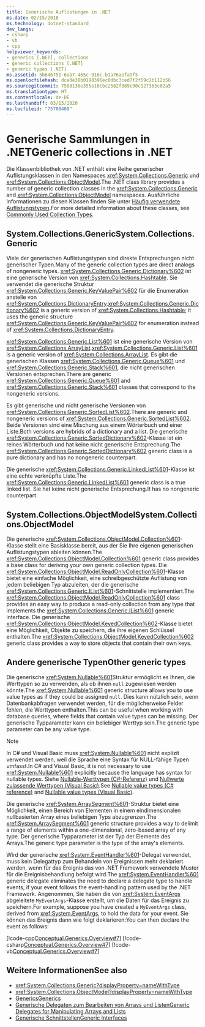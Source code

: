 ```yaml
---
title: Generische Auflistungen in .NET
ms.date: 02/15/2018
ms.technology: dotnet-standard
dev_langs:
- csharp
- vb
- cpp
helpviewer_keywords:
- generics [.NET], collections
- generic collections [.NET]
- generic types [.NET]
ms.assetid: 5b646751-6ab7-465c-916c-b1a76aefa9f5
ms.openlocfilehash: dce0e38b0198396ec0dbc3ced7f2f59c2b112b56
ms.sourcegitcommit: 7588136e355e10cbc2582f389c90c127363c02a5
ms.translationtype: HT
ms.contentlocale: de-DE
ms.lasthandoff: 03/15/2020
ms.locfileid: "75708409"
---
```

# <a name="generic-collections-in-net"></a><span data-ttu-id="1f7d5-102">Generische Sammlungen in .NET</span><span class="sxs-lookup"><span data-stu-id="1f7d5-102">Generic collections in .NET</span></span>

 <span data-ttu-id="1f7d5-103">Die Klassenbibliothek von .NET enthält eine Reihe generischer Auflistungsklassen in den Namespaces <xref:System.Collections.Generic> und <xref:System.Collections.ObjectModel>.</span><span class="sxs-lookup"><span data-stu-id="1f7d5-103">The .NET class library provides a number of generic collection classes in the <xref:System.Collections.Generic> and <xref:System.Collections.ObjectModel> namespaces.</span></span> <span data-ttu-id="1f7d5-104">Ausführliche Informationen zu diesen Klassen finden Sie unter [Häufig verwendete Auflistungstypen](../../../docs/standard/collections/commonly-used-collection-types.md).</span><span class="sxs-lookup"><span data-stu-id="1f7d5-104">For more detailed information about these classes, see [Commonly Used Collection Types](../../../docs/standard/collections/commonly-used-collection-types.md).</span></span>  
  
## <a name="systemcollectionsgeneric"></a><span data-ttu-id="1f7d5-105">System.Collections.Generic</span><span class="sxs-lookup"><span data-stu-id="1f7d5-105">System.Collections.Generic</span></span>

 <span data-ttu-id="1f7d5-106">Viele der generischen Auflistungstypen sind direkte Entsprechungen nicht generischer Typen.</span><span class="sxs-lookup"><span data-stu-id="1f7d5-106">Many of the generic collection types are direct analogs of nongeneric types.</span></span> <span data-ttu-id="1f7d5-107"><xref:System.Collections.Generic.Dictionary%602> ist eine generische Version von <xref:System.Collections.Hashtable>. Sie verwendet die generische Struktur <xref:System.Collections.Generic.KeyValuePair%602> für die Enumeration anstelle von <xref:System.Collections.DictionaryEntry>.</span><span class="sxs-lookup"><span data-stu-id="1f7d5-107"><xref:System.Collections.Generic.Dictionary%602> is a generic version of <xref:System.Collections.Hashtable>; it uses the generic structure <xref:System.Collections.Generic.KeyValuePair%602> for enumeration instead of <xref:System.Collections.DictionaryEntry>.</span></span>  
  
 <span data-ttu-id="1f7d5-108"><xref:System.Collections.Generic.List%601> ist eine generische Version von <xref:System.Collections.ArrayList>.</span><span class="sxs-lookup"><span data-stu-id="1f7d5-108"><xref:System.Collections.Generic.List%601> is a generic version of <xref:System.Collections.ArrayList>.</span></span> <span data-ttu-id="1f7d5-109">Es gibt die generischen Klassen <xref:System.Collections.Generic.Queue%601> und <xref:System.Collections.Generic.Stack%601>, die nicht generischen Versionen entsprechen.</span><span class="sxs-lookup"><span data-stu-id="1f7d5-109">There are generic <xref:System.Collections.Generic.Queue%601> and <xref:System.Collections.Generic.Stack%601> classes that correspond to the nongeneric versions.</span></span>  
  
 <span data-ttu-id="1f7d5-110">Es gibt generische und nicht generische Versionen von <xref:System.Collections.Generic.SortedList%602>.</span><span class="sxs-lookup"><span data-stu-id="1f7d5-110">There are generic and nongeneric versions of <xref:System.Collections.Generic.SortedList%602>.</span></span> <span data-ttu-id="1f7d5-111">Beide Versionen sind eine Mischung aus einem Wörterbuch und einer Liste.</span><span class="sxs-lookup"><span data-stu-id="1f7d5-111">Both versions are hybrids of a dictionary and a list.</span></span> <span data-ttu-id="1f7d5-112">Die generische <xref:System.Collections.Generic.SortedDictionary%602>-Klasse ist ein reines Wörterbuch und hat keine nicht generische Entsprechung.</span><span class="sxs-lookup"><span data-stu-id="1f7d5-112">The <xref:System.Collections.Generic.SortedDictionary%602> generic class is a pure dictionary and has no nongeneric counterpart.</span></span>  
  
 <span data-ttu-id="1f7d5-113">Die generische <xref:System.Collections.Generic.LinkedList%601>-Klasse ist eine echte verknüpfte Liste.</span><span class="sxs-lookup"><span data-stu-id="1f7d5-113">The <xref:System.Collections.Generic.LinkedList%601> generic class is a true linked list.</span></span> <span data-ttu-id="1f7d5-114">Sie hat keine nicht generische Entsprechung.</span><span class="sxs-lookup"><span data-stu-id="1f7d5-114">It has no nongeneric counterpart.</span></span>  
  
## <a name="systemcollectionsobjectmodel"></a><span data-ttu-id="1f7d5-115">System.Collections.ObjectModel</span><span class="sxs-lookup"><span data-stu-id="1f7d5-115">System.Collections.ObjectModel</span></span>

 <span data-ttu-id="1f7d5-116">Die generische <xref:System.Collections.ObjectModel.Collection%601>-Klasse stellt eine Basisklasse bereit, aus der Sie Ihre eigenen generischen Auflistungstypen ableiten können.</span><span class="sxs-lookup"><span data-stu-id="1f7d5-116">The <xref:System.Collections.ObjectModel.Collection%601> generic class provides a base class for deriving your own generic collection types.</span></span> <span data-ttu-id="1f7d5-117">Die <xref:System.Collections.ObjectModel.ReadOnlyCollection%601>-Klasse bietet eine einfache Möglichkeit, eine schreibgeschützte Auflistung von jedem beliebigen Typ abzuleiten, der die generische <xref:System.Collections.Generic.IList%601>-Schnittstelle implementiert.</span><span class="sxs-lookup"><span data-stu-id="1f7d5-117">The <xref:System.Collections.ObjectModel.ReadOnlyCollection%601> class provides an easy way to produce a read-only collection from any type that implements the <xref:System.Collections.Generic.IList%601> generic interface.</span></span> <span data-ttu-id="1f7d5-118">Die generische <xref:System.Collections.ObjectModel.KeyedCollection%602>-Klasse bietet eine Möglichkeit, Objekte zu speichern, die ihre eigenen Schlüssel enthalten.</span><span class="sxs-lookup"><span data-stu-id="1f7d5-118">The <xref:System.Collections.ObjectModel.KeyedCollection%602> generic class provides a way to store objects that contain their own keys.</span></span>  
  
## <a name="other-generic-types"></a><span data-ttu-id="1f7d5-119">Andere generische Typen</span><span class="sxs-lookup"><span data-stu-id="1f7d5-119">Other generic types</span></span>

 <span data-ttu-id="1f7d5-120">Die generische <xref:System.Nullable%601>Struktur ermöglicht es Ihnen, die Werttypen so zu verwenden, als ob ihnen `null` zugewiesen werden könnte.</span><span class="sxs-lookup"><span data-stu-id="1f7d5-120">The <xref:System.Nullable%601> generic structure allows you to use value types as if they could be assigned `null`.</span></span> <span data-ttu-id="1f7d5-121">Dies kann nützlich sein, wenn Datenbankabfragen verwendet werden, für die möglicherweise Felder fehlen, die Werttypen enthalten.</span><span class="sxs-lookup"><span data-stu-id="1f7d5-121">This can be useful when working with database queries, where fields that contain value types can be missing.</span></span> <span data-ttu-id="1f7d5-122">Der generische Typparameter kann ein beliebiger Werttyp sein.</span><span class="sxs-lookup"><span data-stu-id="1f7d5-122">The generic type parameter can be any value type.</span></span>  
  
> [!NOTE]
> <span data-ttu-id="1f7d5-123">In C# und Visual Basic muss <xref:System.Nullable%601> nicht explizit verwendet werden, weil die Sprache eine Syntax für NULL-fähige Typen umfasst.</span><span class="sxs-lookup"><span data-stu-id="1f7d5-123">In C# and Visual Basic, it is not necessary to use <xref:System.Nullable%601> explicitly because the language has syntax for nullable types.</span></span> <span data-ttu-id="1f7d5-124">Siehe [Nullable-Werttypen (C#-Referenz)](../../csharp/language-reference/builtin-types/nullable-value-types.md) und [Nullwerte zulassende Werttypen (Visual Basic)](../../visual-basic/programming-guide/language-features/data-types/nullable-value-types.md).</span><span class="sxs-lookup"><span data-stu-id="1f7d5-124">See [Nullable value types (C# reference)](../../csharp/language-reference/builtin-types/nullable-value-types.md) and [Nullable value types (Visual Basic)](../../visual-basic/programming-guide/language-features/data-types/nullable-value-types.md).</span></span>
  
 <span data-ttu-id="1f7d5-125">Die generische <xref:System.ArraySegment%601>-Struktur bietet eine Möglichkeit, einen Bereich von Elementen in einem eindimensionalen nullbasierten Array eines beliebigen Typs abzugrenzen.</span><span class="sxs-lookup"><span data-stu-id="1f7d5-125">The <xref:System.ArraySegment%601> generic structure provides a way to delimit a range of elements within a one-dimensional, zero-based array of any type.</span></span> <span data-ttu-id="1f7d5-126">Der generische Typparameter ist der Typ der Elemente des Arrays.</span><span class="sxs-lookup"><span data-stu-id="1f7d5-126">The generic type parameter is the type of the array's elements.</span></span>  
  
 <span data-ttu-id="1f7d5-127">Wird der generische <xref:System.EventHandler%601>-Delegat verwendet, muss kein Delegattyp zum Behandeln von Ereignissen mehr deklariert werden, wenn für das Ereignis das von .NET Framework verwendete Muster für die Ereignisbehandlung befolgt wird.</span><span class="sxs-lookup"><span data-stu-id="1f7d5-127">The <xref:System.EventHandler%601> generic delegate eliminates the need to declare a delegate type to handle events, if your event follows the event-handling pattern used by the .NET Framework.</span></span> <span data-ttu-id="1f7d5-128">Angenommen, Sie haben die von <xref:System.EventArgs> abgeleitete `MyEventArgs`-Klasse erstellt, um die Daten für das Ereignis zu speichern.</span><span class="sxs-lookup"><span data-stu-id="1f7d5-128">For example, suppose you have created a `MyEventArgs` class, derived from <xref:System.EventArgs>, to hold the data for your event.</span></span> <span data-ttu-id="1f7d5-129">Sie können das Ereignis dann wie folgt deklarieren:</span><span class="sxs-lookup"><span data-stu-id="1f7d5-129">You can then declare the event as follows:</span></span>  
  
 [!code-cpp[Conceptual.Generics.Overview#7](../../../samples/snippets/cpp/VS_Snippets_CLR/conceptual.generics.overview/cpp/source2.cpp#7)]
 [!code-csharp[Conceptual.Generics.Overview#7](../../../samples/snippets/csharp/VS_Snippets_CLR/conceptual.generics.overview/cs/source2.cs#7)]
 [!code-vb[Conceptual.Generics.Overview#7](../../../samples/snippets/visualbasic/VS_Snippets_CLR/conceptual.generics.overview/vb/source2.vb#7)]  
  
## <a name="see-also"></a><span data-ttu-id="1f7d5-130">Weitere Informationen</span><span class="sxs-lookup"><span data-stu-id="1f7d5-130">See also</span></span>

- <xref:System.Collections.Generic?displayProperty=nameWithType>
- <xref:System.Collections.ObjectModel?displayProperty=nameWithType>
- [<span data-ttu-id="1f7d5-131">Generics</span><span class="sxs-lookup"><span data-stu-id="1f7d5-131">Generics</span></span>](../../../docs/standard/generics/index.md)
- [<span data-ttu-id="1f7d5-132">Generische Delegaten zum Bearbeiten von Arrays und Listen</span><span class="sxs-lookup"><span data-stu-id="1f7d5-132">Generic Delegates for Manipulating Arrays and Lists</span></span>](../../../docs/standard/generics/delegates-for-manipulating-arrays-and-lists.md)
- [<span data-ttu-id="1f7d5-133">Generische Schnittstellen</span><span class="sxs-lookup"><span data-stu-id="1f7d5-133">Generic Interfaces</span></span>](../../../docs/standard/generics/interfaces.md)
